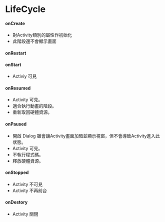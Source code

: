 # LifeCycle

#### onCreate
* 對Activity類別的屬性作初始化
* 此階段還不會顯示畫面

#### onRestart


#### onStart
* Activiy 可見

#### onResumed
* Activity 可見。
* 適合執行動畫的階段。
* 重新取回硬體資源。

#### onPaused
* 開啟 Dialog 雖會讓Activity畫面加暗並顯示視窗，但不會導致Activity進入此狀態。
* Activity 可見。
* 不執行程式碼。
* 釋放硬體資源。

#### onStopped
* Activity 不可見
* Activity 不再前台

#### onDestory
* Activity 關閉
